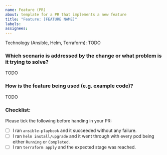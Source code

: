 ```yaml
---
name: Feature (PR)
about: template for a PR that implements a new feature 
title: "Feature: [FEATURE NAME]"
labels: 
assignees:
---
```


Technology (Ansible, Helm, Terraform): TODO

### Which scenario is addressed by the change or what problem is it trying to solve?

TODO


### How is the feature being used (e.g. example code)?

TODO


### Checklist:

Please tick the following before handing in your PR:

* [ ] I ran `ansible-playbook` and it succeeded without any failure.
* [ ] I ran `helm install/upgrade` and it went through with every pod being either `Running` or `Completed`.
* [ ] I ran `terraform apply` and the expected stage was reached.
